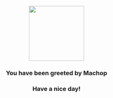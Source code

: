 <p align="center">
    <img src="https://raw.githubusercontent.com/PokeAPI/sprites/master/sprites/pokemon/66.png" width="150" height="150">
</p>
<h3 align="center">You have been greeted by  <b>Machop</b></h3>
<h3 align="center">Have a nice day!</h3>
